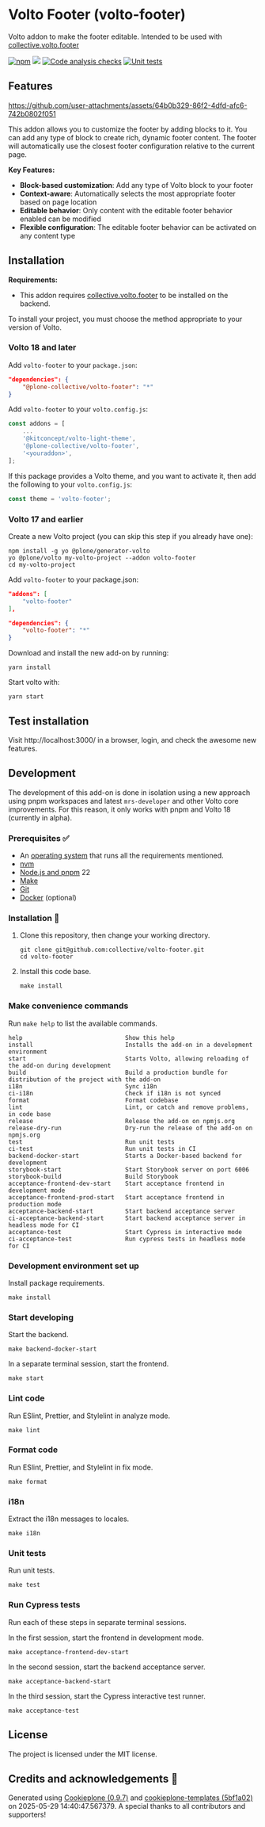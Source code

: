 # Volto Footer (volto-footer)

Volto addon to make the footer editable. Intended to be used with [collective.volto.footer](https://github.com/collective/collective.volto.footer)

[![npm](https://img.shields.io/npm/v/volto-footer)](https://www.npmjs.com/package/volto-footer)
[![](https://img.shields.io/badge/-Storybook-ff4785?logo=Storybook&logoColor=white&style=flat-square)](https://collective.github.io/volto-footer/)
[![Code analysis checks](https://github.com/collective/volto-footer/actions/workflows/code.yml/badge.svg)](https://github.com/collective/volto-footer/actions/workflows/code.yml)
[![Unit tests](https://github.com/collective/volto-footer/actions/workflows/unit.yml/badge.svg)](https://github.com/collective/volto-footer/actions/workflows/unit.yml)

## Features




https://github.com/user-attachments/assets/64b0b329-86f2-4dfd-afc6-742b0802f051





This addon allows you to customize the footer by adding blocks to it. You can add any type of block to create rich, dynamic footer content. The footer will automatically use the closest footer configuration relative to the current page.

**Key Features:**
- **Block-based customization**: Add any type of Volto block to your footer
- **Context-aware**: Automatically selects the most appropriate footer based on page location
- **Editable behavior**: Only content with the editable footer behavior enabled can be modified
- **Flexible configuration**: The editable footer behavior can be activated on any content type

## Installation

**Requirements:**
- This addon requires [collective.volto.footer](https://github.com/collective/collective.volto.footer) to be installed on the backend.

To install your project, you must choose the method appropriate to your version of Volto.


### Volto 18 and later

Add `volto-footer` to your `package.json`:

```json
"dependencies": {
    "@plone-collective/volto-footer": "*"
}
```

Add `volto-footer` to your `volto.config.js`:

```javascript
const addons = [
    ...
    '@kitconcept/volto-light-theme',
    '@plone-collective/volto-footer',
    '<youraddon>',
];
```

If this package provides a Volto theme, and you want to activate it, then add the following to your `volto.config.js`:

```javascript
const theme = 'volto-footer';
```

### Volto 17 and earlier

Create a new Volto project (you can skip this step if you already have one):

```
npm install -g yo @plone/generator-volto
yo @plone/volto my-volto-project --addon volto-footer
cd my-volto-project
```

Add `volto-footer` to your package.json:

```JSON
"addons": [
    "volto-footer"
],

"dependencies": {
    "volto-footer": "*"
}
```

Download and install the new add-on by running:

```
yarn install
```

Start volto with:

```
yarn start
```

## Test installation

Visit http://localhost:3000/ in a browser, login, and check the awesome new features.


## Development

The development of this add-on is done in isolation using a new approach using pnpm workspaces and latest `mrs-developer` and other Volto core improvements.
For this reason, it only works with pnpm and Volto 18 (currently in alpha).


### Prerequisites ✅

-   An [operating system](https://6.docs.plone.org/install/create-project-cookieplone.html#prerequisites-for-installation) that runs all the requirements mentioned.
-   [nvm](https://6.docs.plone.org/install/create-project-cookieplone.html#nvm)
-   [Node.js and pnpm](https://6.docs.plone.org/install/create-project.html#node-js) 22
-   [Make](https://6.docs.plone.org/install/create-project-cookieplone.html#make)
-   [Git](https://6.docs.plone.org/install/create-project-cookieplone.html#git)
-   [Docker](https://docs.docker.com/get-started/get-docker/) (optional)

### Installation 🔧

1.  Clone this repository, then change your working directory.

    ```shell
    git clone git@github.com:collective/volto-footer.git
    cd volto-footer
    ```

2.  Install this code base.

    ```shell
    make install
    ```


### Make convenience commands

Run `make help` to list the available commands.

```text
help                             Show this help
install                          Installs the add-on in a development environment
start                            Starts Volto, allowing reloading of the add-on during development
build                            Build a production bundle for distribution of the project with the add-on
i18n                             Sync i18n
ci-i18n                          Check if i18n is not synced
format                           Format codebase
lint                             Lint, or catch and remove problems, in code base
release                          Release the add-on on npmjs.org
release-dry-run                  Dry-run the release of the add-on on npmjs.org
test                             Run unit tests
ci-test                          Run unit tests in CI
backend-docker-start             Starts a Docker-based backend for development
storybook-start                  Start Storybook server on port 6006
storybook-build                  Build Storybook
acceptance-frontend-dev-start    Start acceptance frontend in development mode
acceptance-frontend-prod-start   Start acceptance frontend in production mode
acceptance-backend-start         Start backend acceptance server
ci-acceptance-backend-start      Start backend acceptance server in headless mode for CI
acceptance-test                  Start Cypress in interactive mode
ci-acceptance-test               Run cypress tests in headless mode for CI
```

### Development environment set up

Install package requirements.

```shell
make install
```

### Start developing

Start the backend.

```shell
make backend-docker-start
```

In a separate terminal session, start the frontend.

```shell
make start
```

### Lint code

Run ESlint, Prettier, and Stylelint in analyze mode.

```shell
make lint
```

### Format code

Run ESlint, Prettier, and Stylelint in fix mode.

```shell
make format
```

### i18n

Extract the i18n messages to locales.

```shell
make i18n
```

### Unit tests

Run unit tests.

```shell
make test
```

### Run Cypress tests

Run each of these steps in separate terminal sessions.

In the first session, start the frontend in development mode.

```shell
make acceptance-frontend-dev-start
```

In the second session, start the backend acceptance server.

```shell
make acceptance-backend-start
```

In the third session, start the Cypress interactive test runner.

```shell
make acceptance-test
```

## License

The project is licensed under the MIT license.

## Credits and acknowledgements 🙏

Generated using [Cookieplone (0.9.7)](https://github.com/plone/cookieplone) and [cookieplone-templates (5bf1a02)](https://github.com/plone/cookieplone-templates/commit/5bf1a02b9f870b38a941f55718e3f53d1c2b9fa7) on 2025-05-29 14:40:47.567379. A special thanks to all contributors and supporters!
